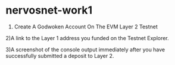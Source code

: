 # nervosnet-work1
1) Create A Godwoken Account On The EVM Layer 2 Testnet

2)A link to the Layer 1 address you funded on the Testnet Explorer.

3)A screenshot of the console output immediately after you have successfully submitted a deposit to Layer 2.
